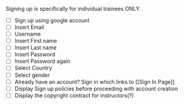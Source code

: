 Signing up is specifically for individual trainees ONLY.

- [ ] Sign up using google account
- [ ] Insert Email
- [ ] Username
- [ ] Insert First name
- [ ] Insert Last name
- [ ] Insert Password
- [ ] Insert Password again
- [ ] Select Country
- [ ] Select gender
- [ ] Already have an account? Sign in which links to [[Sign In Page]]
- [ ] Display Sign up policies before proceeding with account creation
- [ ] Display the copyright contract for instructors(?)